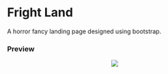 # Fright Land

A horror fancy landing page designed using bootstrap.

### Preview

<div align="center">
 <img src="https://github.com/aftabrehan/fright-land/assets/93012310/16d7f047-4c32-436d-b6f9-4ba933098c1a" />
</div>
